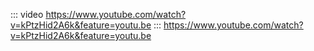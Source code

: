 ::: video
https://www.youtube.com/watch?v=kPtzHid2A6k&feature=youtu.be
:::
https://www.youtube.com/watch?v=kPtzHid2A6k&feature=youtu.be